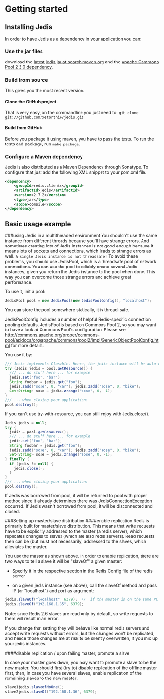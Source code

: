 # Getting started

## Installing Jedis
In order to have Jedis as a dependency in your application you can:
### Use the jar files
download the [latest jedis jar at search.maven.org](http://search.maven.org/#search%7Cgav%7C1%7Cg%3A%22redis.clients%22%20AND%20a%3A%22jedis%22) and the [Apache Commons Pool 2  2.0 dependency](http://search.maven.org/#artifactdetails%7Corg.apache.commons%7Ccommons-pool2%7C2.0%7Cjar).

### Build from source 
This gives you the most recent version. 
#### Clone the GitHub project. 
That is very easy, on the commandline you just need to:
```git clone git://github.com/xetorthio/jedis.git```
#### Build from GitHub
Before you package it using maven, you have to pass the tests.
To run the tests and package, run ```make package```.
 
### Configure a Maven dependency
Jedis is also distributed as a Maven Dependency through Sonatype. To configure that just add the following XML snippet to your pom.xml file.

```xml
<dependency>
    <groupId>redis.clients</groupId>
    <artifactId>jedis</artifactId>
    <version>2.7.2</version>
    <type>jar</type>
    <scope>compile</scope>
</dependency>
```
## Basic usage example 
###using Jedis in a multithreaded environment
You shouldn't use the same instance from different threads because you'll have strange errors. 
And sometimes creating lots of Jedis instances is not good enough because it means lots of sockets and connections, which leads to strange errors as well. 
```A single Jedis instance is not threadsafe!```
To avoid these problems, you should use JedisPool, which is a threadsafe pool of network connections. 
You can use the pool to reliably create several Jedis instances, given you return the Jedis instance to the pool when done. This way you can overcome those strange errors and achieve great performance.

To use it, init a pool:
```java
JedisPool pool = new JedisPool(new JedisPoolConfig(), "localhost");
```

You can store the pool somewhere statically, it is thread-safe. 

JedisPoolConfig includes a number of helpful Redis-specific connection pooling defaults. JedisPool is based on Commons Pool 2, so you may want to have a look at Commons Pool's configuration. Please see http://commons.apache.org/proper/commons-pool/apidocs/org/apache/commons/pool2/impl/GenericObjectPoolConfig.html for more details.

You use it by:

```java
/// Jedis implements Closable. Hence, the jedis instance will be auto-closed after the last statement.
try (Jedis jedis = pool.getResource()) {
  /// ... do stuff here ... for example
  jedis.set("foo", "bar");
  String foobar = jedis.get("foo");
  jedis.zadd("sose", 0, "car"); jedis.zadd("sose", 0, "bike"); 
  Set<String> sose = jedis.zrange("sose", 0, -1);
}
/// ... when closing your application:
pool.destroy();
```

If you can't use try-with-resource, you can still enjoy with Jedis.close().

```java
Jedis jedis = null;
try {
  jedis = pool.getResource();
  /// ... do stuff here ... for example
  jedis.set("foo", "bar");
  String foobar = jedis.get("foo");
  jedis.zadd("sose", 0, "car"); jedis.zadd("sose", 0, "bike"); 
  Set<String> sose = jedis.zrange("sose", 0, -1);
} finally {
  if (jedis != null) {
    jedis.close();
  }
}
/// ... when closing your application:
pool.destroy();
```

If Jedis was borrowed from pool, it will be returned to pool with proper method since it already determines there was JedisConnectionException occurred.
If Jedis wasn't borrowed from pool, it will be disconnected and closed.

###Setting up master/slave distribution 
####enable replication
Redis is primarily built for master/slave distribution. This means that write requests have to be explicitly addressed to the master (a redis server), which replicates changes to slaves (which are also redis servers). Read requests then can be (but must not necessarily) addressed to the slaves, which alleviates the master.

You use the master as shown above. In order to enable replication, there are two ways to tell a slave it will be "slaveOf" a given master: 

* Specify it in the respective section in the Redis Config file of the redis server

* on a given jedis instance (see above), call the slaveOf method and pass IP (or "localhost") and port as argument:

```java
jedis.slaveOf("localhost", 6379);  //  if the master is on the same PC which runs your code
jedis.slaveOf("192.168.1.35", 6379); 
```

Note: since Redis 2.6 slaves are read only by default, so write requests to them will result in an error.

If you change that setting they will behave like normal redis servers and accept write requests without errors, but the changes won't be replicated, and hence those changes are at risk to be silently overwritten, if you mix up your jedis instances.

####disable replication / upon failing master, promote a slave

In case your master goes down, you may want to promote a slave to be the new master. You should first (try to) disable replication of the offline master first, then, in case you have several slaves, enable replication of the remaining slaves to the new master:

```java
slave1jedis.slaveofNoOne();
slave2jedis.slaveOf("192.168.1.36", 6379); 
```
